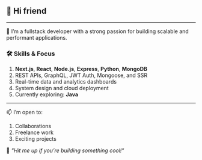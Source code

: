 ## 👋 Hi friend

---

🚀 I’m a fullstack developer with a strong passion for building scalable and performant applications.

### 🛠️ Skills & Focus
1. **Next.js**, **React**, **Node.js**, **Express**, **Python**, **MongoDB**
2. REST APIs, GraphQL, JWT Auth, Mongoose, and SSR
3. Real-time data and analytics dashboards
4. System design and cloud deployment
5. Currently exploring: **Java**

---

📫 I’m open to:
1. Collaborations  
2. Freelance work  
3. Exciting projects  

💬 _"Hit me up if you’re building something cool!"_

